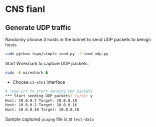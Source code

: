 # CNS fianl

## Generate UDP traffic

Randomly choose 3 hosts in the botnet to send UDP packets to benign hosts.

```bash
sudo python topo/simple_send.py -f send_udp.py
```

Start Wireshark to capture UDP packets:

```bash
sudo -E wireshark &
```

- Choose `s1-eth1` interface

```bash
# Type y/Y to start sending UDP packets
*** Start sending UDP packets? [y/n]: y
Host: 10.0.0.7 Target: 10.0.0.18
Host: 10.0.0.2 Target: 10.0.0.16
Host: 10.0.0.10 Target: 10.0.0.18
```

Sample captured `pcapng` file is at `test-data`

